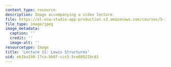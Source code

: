 ```yaml
---
content_type: resource
description: Image accompanying a video lecture.
file: https://ol-ocw-studio-app-production.s3.amazonaws.com/courses/5-111-principles-of-chemical-science-fall-2008/eb1ba19817cabb8fccc55ce88521bc61_11.jpg
file_type: image/jpeg
image_metadata:
  caption: ''
  credit: ''
  image-alt: ''
resourcetype: Image
title: 'Lecture 11: Lewis Structures'
uid: eb1ba198-17ca-bb8f-ccc5-5ce88521bc61
---
```

